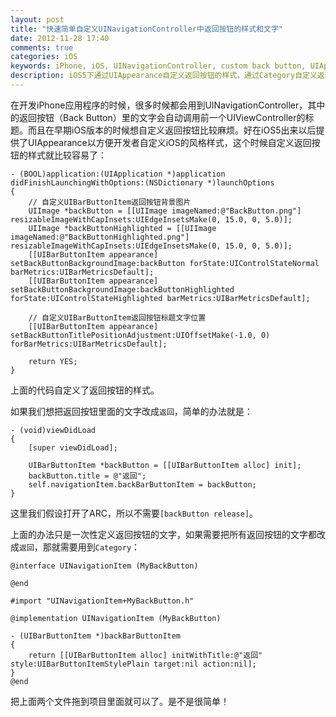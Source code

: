 ```yaml
---
layout: post
title: "快速简单自定义UINavigationController中返回按钮的样式和文字"
date: 2012-11-28 17:40
comments: true
categories: iOS
keywords: iPhone, iOS, UINavigationController, custom back button, UIAppearance, 自定义返回按钮
description: iOS5下通过UIAppearance自定义返回按钮的样式，通过Category自定义返回按钮的文字
---
```

在开发iPhone应用程序的时候，很多时候都会用到UINavigationController，其中的返回按钮（Back Button）里的文字会自动调用前一个UIViewController的标题。而且在早期iOS版本的时候想自定义返回按钮比较麻烦。好在iOS5出来以后提供了UIAppearance以方便开发者自定义iOS的风格样式，这个时候自定义返回按钮的样式就比较容易了：

``` objc
- (BOOL)application:(UIApplication *)application didFinishLaunchingWithOptions:(NSDictionary *)launchOptions
{
    // 自定义UIBarButtonItem返回按钮背景图片
    UIImage *backButton = [[UIImage imageNamed:@"BackButton.png"] resizableImageWithCapInsets:UIEdgeInsetsMake(0, 15.0, 0, 5.0)];
    UIImage *backButtonHighlighted = [[UIImage imageNamed:@"BackButtonHighlighted.png"] resizableImageWithCapInsets:UIEdgeInsetsMake(0, 15.0, 0, 5.0)];
    [[UIBarButtonItem appearance] setBackButtonBackgroundImage:backButton forState:UIControlStateNormal barMetrics:UIBarMetricsDefault];
    [[UIBarButtonItem appearance] setBackButtonBackgroundImage:backButtonHighlighted forState:UIControlStateHighlighted barMetrics:UIBarMetricsDefault];
    
    // 自定义UIBarButtonItem返回按钮标题文字位置
    [[UIBarButtonItem appearance] setBackButtonTitlePositionAdjustment:UIOffsetMake(-1.0, 0) forBarMetrics:UIBarMetricsDefault];
    
    return YES;
}
```

上面的代码自定义了返回按钮的样式。

<!-- more -->

如果我们想把返回按钮里面的文字改成`返回`，简单的办法就是：

``` objc
- (void)viewDidLoad
{
    [super viewDidLoad];
    
    UIBarButtonItem *backButton = [[UIBarButtonItem alloc] init];
    backButton.title = @"返回";
    self.navigationItem.backBarButtonItem = backButton;
}
```

这里我们假设打开了ARC，所以不需要`[backButton release]`。

上面的办法只是一次性定义返回按钮的文字，如果需要把所有返回按钮的文字都改成`返回`，那就需要用到`Category`：

``` objc UINavigationItem+MyBackButton.h
@interface UINavigationItem (MyBackButton)

@end
```

``` objc UINavigationItem+MyBackButton.m
#import "UINavigationItem+MyBackButton.h"

@implementation UINavigationItem (MyBackButton)

- (UIBarButtonItem *)backBarButtonItem
{
    return [[UIBarButtonItem alloc] initWithTitle:@"返回" style:UIBarButtonItemStylePlain target:nil action:nil];
}
@end
```

把上面两个文件拖到项目里面就可以了。是不是很简单！